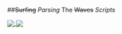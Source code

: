 ##~~Surfing~~ _Parsing_ The ~~Waves~~ _Scripts_


<a href="https://github.com/LuciFR1809/github-readme-stats">
  <img align="center" src="https://github-readme-stats.vercel.app/api/pin/?username=LuciFR1809&repo=github-readme-stats" />
</a>
<a href="https://github.com/LuciFR1809/convoychat">
  <img align="center" src="https://github-readme-stats.vercel.app/api/top-langs/?username=LuciFR1809&layout=compact" />
</a>

